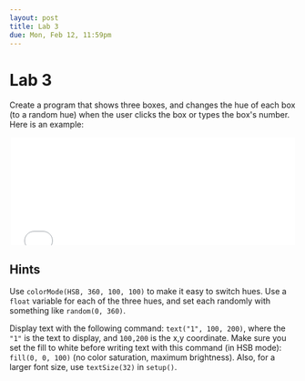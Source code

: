 ```yaml
---
layout: post
title: Lab 3
due: Mon, Feb 12, 11:59pm
---
```


# Lab 3

Create a program that shows three boxes, and changes the hue of each
box (to a random hue) when the user clicks the box or types the box's
number. Here is an example:

<div style="text-align: center">
<iframe src="//player.vimeo.com/video/104944436" width="500"
height="190" frameborder="0" webkitallowfullscreen mozallowfullscreen
allowfullscreen></iframe>
</div>

## Hints

Use `colorMode(HSB, 360, 100, 100)` to make it easy to switch hues. Use a `float`
variable for each of the three hues, and set each randomly with
something like `random(0, 360)`.

Display text with the following command: `text("1", 100, 200)`, where
the `"1"` is the text to display, and `100,200` is the x,y
coordinate. Make sure you set the fill to white before writing text
with this command (in HSB mode): `fill(0, 0, 100)` (no color
saturation, maximum brightness). Also, for a larger font size, use
`textSize(32)` in `setup()`.

